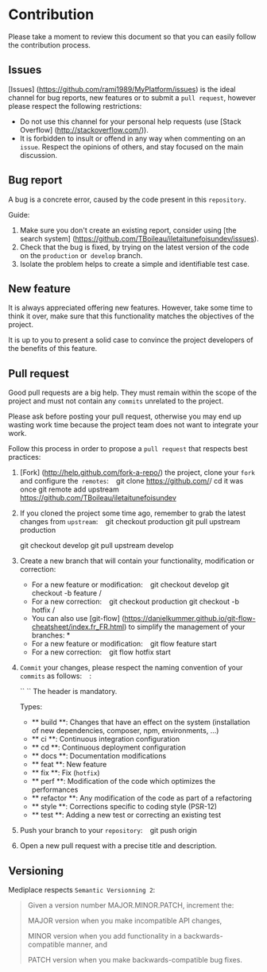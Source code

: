 # Contribution

Please take a moment to review this document so that you can easily follow the contribution process.

## Issues
[Issues] (https://github.com/rami1989/MyPlatform/issues) is the ideal channel for bug reports, new features or to submit a `pull request`, however please respect the following restrictions:
* Do not use this channel for your personal help requests (use [Stack Overflow] (http://stackoverflow.com/)).
* It is forbidden to insult or offend in any way when commenting on an `issue`. Respect the opinions of others, and stay focused on the main discussion.

## Bug report
A bug is a concrete error, caused by the code present in this `repository`.

Guide:
1. Make sure you don't create an existing report, consider using [the search system] (https://github.com/TBoileau/iletaitunefoisundev/issues).
2. Check that the bug is fixed, by trying on the latest version of the code on the `production` or` develop` branch.
3. Isolate the problem helps to create a simple and identifiable test case.

## New feature
It is always appreciated offering new features. However, take some time to think it over, make sure that this functionality matches the objectives of the project.

It is up to you to present a solid case to convince the project developers of the benefits of this feature.

## Pull request
Good pull requests are a big help. They must remain within the scope of the project and must not contain any `commits` unrelated to the project.

Please ask before posting your pull request, otherwise you may end up wasting work time because the project team does not want to integrate your work.

Follow this process in order to propose a `pull request` that respects best practices:
1. [Fork] (http://help.github.com/fork-a-repo/) the project, clone your `fork` and configure the` remotes`:
   `` ``
   git clone https://github.com/<your-username>/ <repo-name>
   cd it was once
   git remote add upstream https://github.com/TBoileau/iletaitunefoisundev
   `` ``
2. If you cloned the project some time ago, remember to grab the latest changes from `upstream`:
   `` ``
   git checkout production
   git pull upstream production

   git checkout develop
   git pull upstream develop
   `` ``
3. Create a new branch that will contain your functionality, modification or correction:
    * For a new feature or modification:
      `` ``
      git checkout develop
      git checkout -b feature / <feature-name>
      `` ``
    * For a new correction:
      `` ``
      git checkout production
      git checkout -b hotfix / <feature-name>
      `` ``
    * You can also use [git-flow] (https://danielkummer.github.io/git-flow-cheatsheet/index.fr_FR.html) to simplify the management of your branches: *
    * For a new feature or modification:
      `` ``
      git flow feature start <feature-name>
      `` ``
    * For a new correction:
      `` ``
      git flow hotfix start <hotfix-name>
      `` ``
4. `Commit` your changes, please respect the naming convention of your` commits` as follows:
   `` ``
   <type>: <subject>
   <BLANK LINE>
    <body>
    <BLANK LINE>
    <footer>
    `` ``
    The header is mandatory.

   Types:
    * ** build **: Changes that have an effect on the system (installation of new dependencies, composer, npm, environments, ...)
    * ** ci **: Continuous integration configuration
    * ** cd **: Continuous deployment configuration
    * ** docs **: Documentation modifications
    * ** feat **: New feature
    * ** fix **: Fix (`hotfix`)
    * ** perf **: Modification of the code which optimizes the performances
    * ** refactor **: Any modification of the code as part of a refactoring
    * ** style **: Corrections specific to coding style (PSR-12)
    * ** test **: Adding a new test or correcting an existing test

5. Push your branch to your `repository`:
   `` ``
   git push origin <branch-name>
   `` ``
6. Open a new pull request with a precise title and description.

## Versioning
Mediplace respects `Semantic Versionning 2`:
> Given a version number MAJOR.MINOR.PATCH, increment the:
>
> MAJOR version when you make incompatible API changes,
>
> MINOR version when you add functionality in a backwards-compatible manner, and
>
> PATCH version when you make backwards-compatible bug fixes.